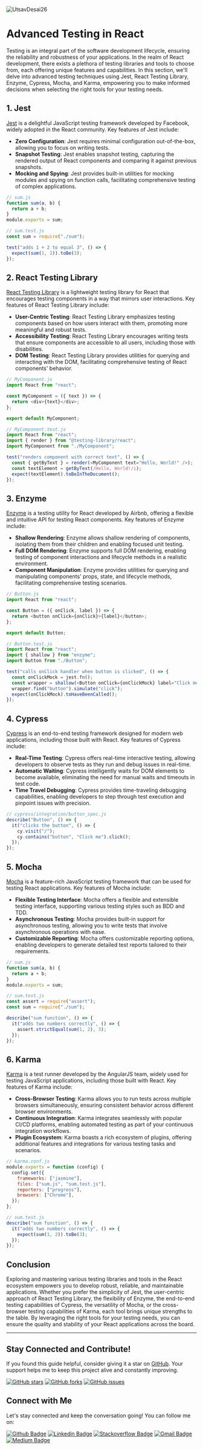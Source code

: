 ![UtsavDesai26](https://github.com/UtsavDesai26/react-interview-prep/assets/80502799/07f8817f-f0e1-4ce6-8f54-20e133465292)

# Advanced Testing in React

Testing is an integral part of the software development lifecycle, ensuring the reliability and robustness of your applications. In the realm of React development, there exists a plethora of testing libraries and tools to choose from, each offering unique features and capabilities. In this section, we'll delve into advanced testing techniques using Jest, React Testing Library, Enzyme, Cypress, Mocha, and Karma, empowering you to make informed decisions when selecting the right tools for your testing needs.

## 1. Jest

[Jest](https://jestjs.io/) is a delightful JavaScript testing framework developed by Facebook, widely adopted in the React community. Key features of Jest include:

- **Zero Configuration**: Jest requires minimal configuration out-of-the-box, allowing you to focus on writing tests.
- **Snapshot Testing**: Jest enables snapshot testing, capturing the rendered output of React components and comparing it against previous snapshots.
- **Mocking and Spying**: Jest provides built-in utilities for mocking modules and spying on function calls, facilitating comprehensive testing of complex applications.

```javascript
// sum.js
function sum(a, b) {
  return a + b;
}
module.exports = sum;
```

```javascript
// sum.test.js
const sum = require("./sum");

test("adds 1 + 2 to equal 3", () => {
  expect(sum(1, 2)).toBe(3);
});
```

## 2. React Testing Library

[React Testing Library](https://testing-library.com/docs/react-testing-library/intro/) is a lightweight testing library for React that encourages testing components in a way that mirrors user interactions. Key features of React Testing Library include:

- **User-Centric Testing**: React Testing Library emphasizes testing components based on how users interact with them, promoting more meaningful and robust tests.
- **Accessibility Testing**: React Testing Library encourages writing tests that ensure components are accessible to all users, including those with disabilities.
- **DOM Testing**: React Testing Library provides utilities for querying and interacting with the DOM, facilitating comprehensive testing of React components' behavior.

```javascript
// MyComponent.js
import React from "react";

const MyComponent = ({ text }) => {
  return <div>{text}</div>;
};

export default MyComponent;
```

```javascript
// MyComponent.test.js
import React from "react";
import { render } from "@testing-library/react";
import MyComponent from "./MyComponent";

test("renders component with correct text", () => {
  const { getByText } = render(<MyComponent text="Hello, World!" />);
  const textElement = getByText(/Hello, World!/i);
  expect(textElement).toBeInTheDocument();
});
```

## 3. Enzyme

[Enzyme](https://enzymejs.github.io/enzyme/) is a testing utility for React developed by Airbnb, offering a flexible and intuitive API for testing React components. Key features of Enzyme include:

- **Shallow Rendering**: Enzyme allows shallow rendering of components, isolating them from their children and enabling focused unit testing.
- **Full DOM Rendering**: Enzyme supports full DOM rendering, enabling testing of component interactions and lifecycle methods in a realistic environment.
- **Component Manipulation**: Enzyme provides utilities for querying and manipulating components' props, state, and lifecycle methods, facilitating comprehensive testing scenarios.

```javascript
// Button.js
import React from "react";

const Button = ({ onClick, label }) => {
  return <button onClick={onClick}>{label}</button>;
};

export default Button;
```

```javascript
// Button.test.js
import React from "react";
import { shallow } from "enzyme";
import Button from "./Button";

test("calls onClick handler when button is clicked", () => {
  const onClickMock = jest.fn();
  const wrapper = shallow(<Button onClick={onClickMock} label="Click me" />);
  wrapper.find("button").simulate("click");
  expect(onClickMock).toHaveBeenCalled();
});
```

## 4. Cypress

[Cypress](https://www.cypress.io/) is an end-to-end testing framework designed for modern web applications, including those built with React. Key features of Cypress include:

- **Real-Time Testing**: Cypress offers real-time interactive testing, allowing developers to observe tests as they run and debug issues in real-time.
- **Automatic Waiting**: Cypress intelligently waits for DOM elements to become available, eliminating the need for manual waits and timeouts in test code.
- **Time Travel Debugging**: Cypress provides time-traveling debugging capabilities, enabling developers to step through test execution and pinpoint issues with precision.

```javascript
// cypress/integration/button_spec.js
describe("Button", () => {
  it("clicks the button", () => {
    cy.visit("/");
    cy.contains("button", "Click me").click();
  });
});
```

## 5. Mocha

[Mocha](https://mochajs.org/) is a feature-rich JavaScript testing framework that can be used for testing React applications. Key features of Mocha include:

- **Flexible Testing Interface**: Mocha offers a flexible and extensible testing interface, supporting various testing styles such as BDD and TDD.
- **Asynchronous Testing**: Mocha provides built-in support for asynchronous testing, allowing you to write tests that involve asynchronous operations with ease.
- **Customizable Reporting**: Mocha offers customizable reporting options, enabling developers to generate detailed test reports tailored to their requirements.

```javascript
// sum.js
function sum(a, b) {
  return a + b;
}
module.exports = sum;
```

```javascript
// sum.test.js
const assert = require("assert");
const sum = require("./sum");

describe("sum function", () => {
  it("adds two numbers correctly", () => {
    assert.strictEqual(sum(1, 2), 3);
  });
});
```

## 6. Karma

[Karma](https://karma-runner.github.io/latest/index.html) is a test runner developed by the AngularJS team, widely used for testing JavaScript applications, including those built with React. Key features of Karma include:

- **Cross-Browser Testing**: Karma allows you to run tests across multiple browsers simultaneously, ensuring consistent behavior across different browser environments.
- **Continuous Integration**: Karma integrates seamlessly with popular CI/CD platforms, enabling automated testing as part of your continuous integration workflows.
- **Plugin Ecosystem**: Karma boasts a rich ecosystem of plugins, offering additional features and integrations for various testing tasks and scenarios.

```javascript
// karma.conf.js
module.exports = function (config) {
  config.set({
    frameworks: ["jasmine"],
    files: ["sum.js", "sum.test.js"],
    reporters: ["progress"],
    browsers: ["Chrome"],
  });
};
```

```javascript
// sum.test.js
describe("sum function", () => {
  it("adds two numbers correctly", () => {
    expect(sum(1, 2)).toBe(3);
  });
});
```

## Conclusion

Exploring and mastering various testing libraries and tools in the React ecosystem empowers you to develop robust, reliable, and maintainable applications. Whether you prefer the simplicity of Jest, the user-centric approach of React Testing Library, the flexibility of Enzyme, the end-to-end testing capabilities of Cypress, the versatility of Mocha, or the cross-browser testing capabilities of Karma, each tool brings unique strengths to the table. By leveraging the right tools for your testing needs, you can ensure the quality and stability of your React applications across the board.

---

## Stay Connected and Contribute!

If you found this guide helpful, consider giving it a star on [GitHub](https://github.com/UtsavDesai26/react-interview-prep). Your support helps me to keep this project alive and constantly improving.

[![GitHub stars](https://img.shields.io/github/stars/UtsavDesai26/react-interview-prep?style=social)](https://github.com/UtsavDesai26/react-interview-prep)
[![GitHub forks](https://img.shields.io/github/forks/UtsavDesai26/react-interview-prep?style=social)](https://github.com/UtsavDesai26/react-interview-prep/fork)
[![GitHub issues](https://img.shields.io/github/issues/UtsavDesai26/react-interview-prep)](https://github.com/UtsavDesai26/react-interview-prep/issues)

## Connect with Me

Let's stay connected and keep the conversation going! You can follow me on:

[![Github Badge](http://img.shields.io/badge/-Github-black?style=flat-square&logo=github&link=https://github.com/UtsavSoftrefineTech)](https://github.com/UtsavSoftrefineTech)
[![Linkedin Badge](https://img.shields.io/badge/-LinkedIn-blue?style=flat-square&logo=Linkedin&logoColor=white&link=https://www.linkedin.com/in/utsavdesai26/)](https://www.linkedin.com/in/utsavdesai26/)
[![Stackoverflow Badge](https://img.shields.io/badge/-Stack%20overflow-FE7A16?style=flat-square&logo=stack-overflow&logoColor=white&link=https://stackoverflow.com/users/22878781/utsav-desai)](https://stackoverflow.com/users/22878781/utsav-desai)
[![Gmail Badge](https://img.shields.io/badge/-Gmail-d14836?style=flat-square&logo=Gmail&logoColor=white&link=mailto:desaiutsav26@gmail.com)](mailto:desaiutsav26@gmail.com)
[![Medium Badge](https://img.shields.io/badge/-Medium-black?style=flat-square&logo=medium&link=https://medium.com/@utsavdesai26)](https://medium.com/@utsavdesai26)
